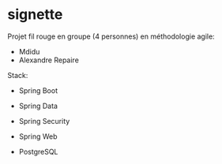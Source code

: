 # signette
Projet fil rouge en groupe (4 personnes) en méthodologie agile: 

- Mdidu
- Alexandre Repaire

Stack:

- Spring Boot 

- Spring Data

- Spring Security

- Spring Web

- PostgreSQL
